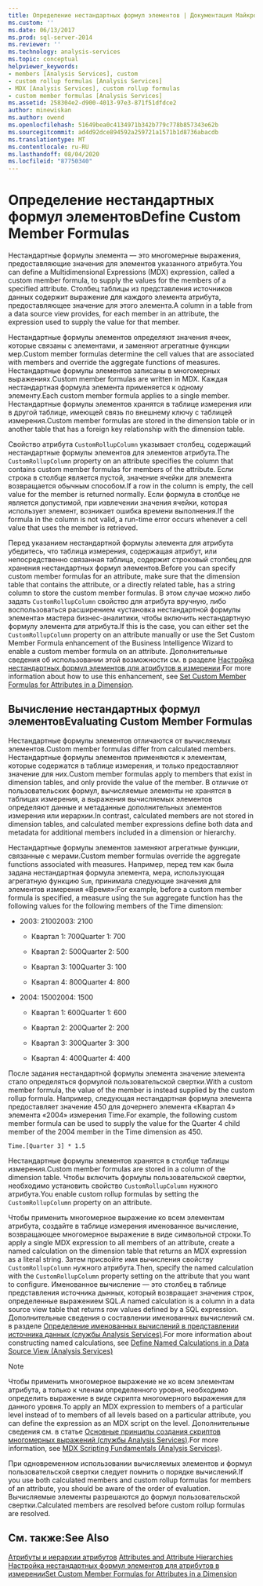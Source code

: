 ```yaml
---
title: Определение нестандартных формул элементов | Документация Майкрософт
ms.custom: ''
ms.date: 06/13/2017
ms.prod: sql-server-2014
ms.reviewer: ''
ms.technology: analysis-services
ms.topic: conceptual
helpviewer_keywords:
- members [Analysis Services], custom
- custom rollup formulas [Analysis Services]
- MDX [Analysis Services], custom rollup formulas
- custom member formulas [Analysis Services]
ms.assetid: 258304e2-d900-4013-97e3-871f51dfdce2
author: minewiskan
ms.author: owend
ms.openlocfilehash: 51649bea0c4134971b342b779c778b857343e62b
ms.sourcegitcommit: ad4d92dce894592a259721a1571b1d8736abacdb
ms.translationtype: MT
ms.contentlocale: ru-RU
ms.lasthandoff: 08/04/2020
ms.locfileid: "87750340"
---
```

# <a name="define-custom-member-formulas"></a><span data-ttu-id="e96b9-102">Определение нестандартных формул элементов</span><span class="sxs-lookup"><span data-stu-id="e96b9-102">Define Custom Member Formulas</span></span>
  <span data-ttu-id="e96b9-103">Нестандартные формулы элемента — это многомерные выражения, предоставляющие значения для элементов указанного атрибута.</span><span class="sxs-lookup"><span data-stu-id="e96b9-103">You can define a Multidimensional Expressions (MDX) expression, called a custom member formula, to supply the values for the members of a specified attribute.</span></span> <span data-ttu-id="e96b9-104">Столбец таблицы из представления источников данных содержит выражение для каждого элемента атрибута, предоставляющее значение для этого элемента.</span><span class="sxs-lookup"><span data-stu-id="e96b9-104">A column in a table from a data source view provides, for each member in an attribute, the expression used to supply the value for that member.</span></span>  
  
 <span data-ttu-id="e96b9-105">Нестандартные формулы элементов определяют значения ячеек, которые связаны с элементами, и заменяют агрегатные функции мер.</span><span class="sxs-lookup"><span data-stu-id="e96b9-105">Custom member formulas determine the cell values that are associated with members and override the aggregate functions of measures.</span></span> <span data-ttu-id="e96b9-106">Нестандартные формулы элементов записаны в многомерных выражениях.</span><span class="sxs-lookup"><span data-stu-id="e96b9-106">Custom member formulas are written in MDX.</span></span> <span data-ttu-id="e96b9-107">Каждая нестандартная формула элемента применяется к одному элементу.</span><span class="sxs-lookup"><span data-stu-id="e96b9-107">Each custom member formula applies to a single member.</span></span> <span data-ttu-id="e96b9-108">Нестандартные формулы элементов хранятся в таблице измерения или в другой таблице, имеющей связь по внешнему ключу с таблицей измерения.</span><span class="sxs-lookup"><span data-stu-id="e96b9-108">Custom member formulas are stored in the dimension table or in another table that has a foreign key relationship with the dimension table.</span></span>  
  
 <span data-ttu-id="e96b9-109">Свойство атрибута `CustomRollupColumn` указывает столбец, содержащий нестандартные формулы элементов для элементов атрибута.</span><span class="sxs-lookup"><span data-stu-id="e96b9-109">The `CustomRollupColumn` property on an attribute specifies the column that contains custom member formulas for members of the attribute.</span></span> <span data-ttu-id="e96b9-110">Если строка в столбце является пустой, значение ячейки для элемента возвращается обычным способом.</span><span class="sxs-lookup"><span data-stu-id="e96b9-110">If a row in the column is empty, the cell value for the member is returned normally.</span></span> <span data-ttu-id="e96b9-111">Если формула в столбце не является допустимой, при извлечении значения ячейки, которая использует элемент, возникает ошибка времени выполнения.</span><span class="sxs-lookup"><span data-stu-id="e96b9-111">If the formula in the column is not valid, a run-time error occurs whenever a cell value that uses the member is retrieved.</span></span>  
  
 <span data-ttu-id="e96b9-112">Перед указанием нестандартной формулы элемента для атрибута убедитесь, что таблица измерения, содержащая атрибут, или непосредственно связанная таблица, содержит строковый столбец для хранения нестандартных формул элементов.</span><span class="sxs-lookup"><span data-stu-id="e96b9-112">Before you can specify custom member formulas for an attribute, make sure that the dimension table that contains the attribute, or a directly related table, has a string column to store the custom member formulas.</span></span> <span data-ttu-id="e96b9-113">В этом случае можно либо задать `CustomRollupColumn` свойство для атрибута вручную, либо воспользоваться расширением «установка нестандартной формулы элемента» мастера бизнес-аналитики, чтобы включить нестандартную формулу элемента для атрибута.</span><span class="sxs-lookup"><span data-stu-id="e96b9-113">If this is the case, you can either set the `CustomRollupColumn` property on an attribute manually or use the Set Custom Member Formula enhancement of the Business Intelligence Wizard to enable a custom member formula on an attribute.</span></span> <span data-ttu-id="e96b9-114">Дополнительные сведения об использовании этой возможности см. в разделе [Настройка нестандартных формул элементов для атрибутов в измерении](bi-wizard-custom-member-formulas-for-attributes-in-a-dimension.md).</span><span class="sxs-lookup"><span data-stu-id="e96b9-114">For more information about how to use this enhancement, see [Set Custom Member Formulas for Attributes in a Dimension](bi-wizard-custom-member-formulas-for-attributes-in-a-dimension.md).</span></span>  
  
## <a name="evaluating-custom-member-formulas"></a><span data-ttu-id="e96b9-115">Вычисление нестандартных формул элементов</span><span class="sxs-lookup"><span data-stu-id="e96b9-115">Evaluating Custom Member Formulas</span></span>  
 <span data-ttu-id="e96b9-116">Нестандартные формулы элементов отличаются от вычисляемых элементов.</span><span class="sxs-lookup"><span data-stu-id="e96b9-116">Custom member formulas differ from calculated members.</span></span> <span data-ttu-id="e96b9-117">Нестандартные формулы элементов применяются к элементам, которые содержатся в таблице измерения, и только предоставляют значение для них.</span><span class="sxs-lookup"><span data-stu-id="e96b9-117">Custom member formulas apply to members that exist in dimension tables, and only provide the value of the member.</span></span> <span data-ttu-id="e96b9-118">В отличие от пользовательских формул, вычисляемые элементы не хранятся в таблицах измерения, а выражения вычисляемых элементов определяют данные и метаданные дополнительных элементов измерения или иерархии.</span><span class="sxs-lookup"><span data-stu-id="e96b9-118">In contrast, calculated members are not stored in dimension tables, and calculated member expressions define both data and metadata for additional members included in a dimension or hierarchy.</span></span>  
  
 <span data-ttu-id="e96b9-119">Нестандартные формулы элементов заменяют агрегатные функции, связанные с мерами.</span><span class="sxs-lookup"><span data-stu-id="e96b9-119">Custom member formulas override the aggregate functions associated with measures.</span></span> <span data-ttu-id="e96b9-120">Например, перед тем как была задана нестандартная формула элемента, мера, использующая агрегатную функцию `Sum`, принимала следующие значения для элементов измерения «Время»:</span><span class="sxs-lookup"><span data-stu-id="e96b9-120">For example, before a custom member formula is specified, a measure using the `Sum` aggregate function has the following values for the following members of the Time dimension:</span></span>  
  
-   <span data-ttu-id="e96b9-121">2003: 2100</span><span class="sxs-lookup"><span data-stu-id="e96b9-121">2003: 2100</span></span>  
  
    -   <span data-ttu-id="e96b9-122">Квартал 1: 700</span><span class="sxs-lookup"><span data-stu-id="e96b9-122">Quarter 1: 700</span></span>  
  
    -   <span data-ttu-id="e96b9-123">Квартал 2: 500</span><span class="sxs-lookup"><span data-stu-id="e96b9-123">Quarter 2: 500</span></span>  
  
    -   <span data-ttu-id="e96b9-124">Квартал 3: 100</span><span class="sxs-lookup"><span data-stu-id="e96b9-124">Quarter 3: 100</span></span>  
  
    -   <span data-ttu-id="e96b9-125">Квартал 4: 800</span><span class="sxs-lookup"><span data-stu-id="e96b9-125">Quarter 4: 800</span></span>  
  
-   <span data-ttu-id="e96b9-126">2004: 1500</span><span class="sxs-lookup"><span data-stu-id="e96b9-126">2004: 1500</span></span>  
  
    -   <span data-ttu-id="e96b9-127">Квартал 1: 600</span><span class="sxs-lookup"><span data-stu-id="e96b9-127">Quarter 1: 600</span></span>  
  
    -   <span data-ttu-id="e96b9-128">Квартал 2: 200</span><span class="sxs-lookup"><span data-stu-id="e96b9-128">Quarter 2: 200</span></span>  
  
    -   <span data-ttu-id="e96b9-129">Квартал 3: 300</span><span class="sxs-lookup"><span data-stu-id="e96b9-129">Quarter 3: 300</span></span>  
  
    -   <span data-ttu-id="e96b9-130">Квартал 4: 400</span><span class="sxs-lookup"><span data-stu-id="e96b9-130">Quarter 4: 400</span></span>  
  
 <span data-ttu-id="e96b9-131">После задания нестандартной формулы элемента значение элемента стало определяться формулой пользовательской свертки.</span><span class="sxs-lookup"><span data-stu-id="e96b9-131">With a custom member formula, the value of the member is instead supplied by the custom rollup formula.</span></span> <span data-ttu-id="e96b9-132">Например, следующая нестандартная формула элемента предоставляет значение 450 для дочернего элемента «Квартал 4» элемента «2004» измерения Time.</span><span class="sxs-lookup"><span data-stu-id="e96b9-132">For example, the following custom member formula can be used to supply the value for the Quarter 4 child member of the 2004 member in the Time dimension as 450.</span></span>  
  
```  
Time.[Quarter 3] * 1.5  
```  
  
 <span data-ttu-id="e96b9-133">Нестандартные формулы элементов хранятся в столбце таблицы измерения.</span><span class="sxs-lookup"><span data-stu-id="e96b9-133">Custom member formulas are stored in a column of the dimension table.</span></span> <span data-ttu-id="e96b9-134">Чтобы включить формулы пользовательской свертки, необходимо установить свойство `CustomRollupColumn` нужного атрибута.</span><span class="sxs-lookup"><span data-stu-id="e96b9-134">You enable custom rollup formulas by setting the `CustomRollupColumn` property on an attribute.</span></span>  
  
 <span data-ttu-id="e96b9-135">Чтобы применить многомерное выражение ко всем элементам атрибута, создайте в таблице измерения именованное вычисление, возвращающее многомерное выражение в виде символьной строки.</span><span class="sxs-lookup"><span data-stu-id="e96b9-135">To apply a single MDX expression to all members of an attribute, create a named calculation on the dimension table that returns an MDX expression as a literal string.</span></span> <span data-ttu-id="e96b9-136">Затем присвойте имя вычисления свойству `CustomRollupColumn` нужного атрибута.</span><span class="sxs-lookup"><span data-stu-id="e96b9-136">Then, specify the named calculation with the `CustomRollupColumn` property setting on the attribute that you want to configure.</span></span> <span data-ttu-id="e96b9-137">Именованное вычисление — это столбец в таблице представления источника дынных, который возвращает значения строк, определенные выражением SQL.</span><span class="sxs-lookup"><span data-stu-id="e96b9-137">A named calculation is a column in a data source view table that returns row values defined by a SQL expression.</span></span> <span data-ttu-id="e96b9-138">Дополнительные сведения о составлении именованных вычислений см. в разделе [Определение именованных вычислений в представлении источника данных (службы Analysis Services)](define-named-calculations-in-a-data-source-view-analysis-services.md).</span><span class="sxs-lookup"><span data-stu-id="e96b9-138">For more information about constructing named calculations, see [Define Named Calculations in a Data Source View &#40;Analysis Services&#41;](define-named-calculations-in-a-data-source-view-analysis-services.md)</span></span>  
  
> [!NOTE]  
>  <span data-ttu-id="e96b9-139">Чтобы применить многомерное выражение не ко всем элементам атрибута, а только к членам определенного уровня, необходимо определить выражение в виде скрипта многомерного выражения для данного уровня.</span><span class="sxs-lookup"><span data-stu-id="e96b9-139">To apply an MDX expression to members of a particular level instead of to members of all levels based on a particular attribute, you can define the expression as an MDX script on the level.</span></span> <span data-ttu-id="e96b9-140">Дополнительные сведения см. в статье [Основные принципы создания скриптов многомерных выражений (службы Analysis Services)](mdx/mdx-scripting-fundamentals-analysis-services.md).</span><span class="sxs-lookup"><span data-stu-id="e96b9-140">For more information, see [MDX Scripting Fundamentals &#40;Analysis Services&#41;](mdx/mdx-scripting-fundamentals-analysis-services.md).</span></span>  
  
 <span data-ttu-id="e96b9-141">При одновременном использовании вычисляемых элементов и формул пользовательской свертки следует помнить о порядке вычислений.</span><span class="sxs-lookup"><span data-stu-id="e96b9-141">If you use both calculated members and custom rollup formulas for members of an attribute, you should be aware of the order of evaluation.</span></span> <span data-ttu-id="e96b9-142">Вычисляемые элементы разрешаются до формул пользовательской свертки.</span><span class="sxs-lookup"><span data-stu-id="e96b9-142">Calculated members are resolved before custom rollup formulas are resolved.</span></span>  
  
## <a name="see-also"></a><span data-ttu-id="e96b9-143">См. также:</span><span class="sxs-lookup"><span data-stu-id="e96b9-143">See Also</span></span>  
 <span data-ttu-id="e96b9-144">[Атрибуты и иерархии атрибутов](../multidimensional-models-olap-logical-dimension-objects/attributes-and-attribute-hierarchies.md) </span><span class="sxs-lookup"><span data-stu-id="e96b9-144">[Attributes and Attribute Hierarchies](../multidimensional-models-olap-logical-dimension-objects/attributes-and-attribute-hierarchies.md) </span></span>  
 [<span data-ttu-id="e96b9-145">Настройка нестандартных формул элементов для атрибутов в измерении</span><span class="sxs-lookup"><span data-stu-id="e96b9-145">Set Custom Member Formulas for Attributes in a Dimension</span></span>](bi-wizard-custom-member-formulas-for-attributes-in-a-dimension.md)  
  
  
